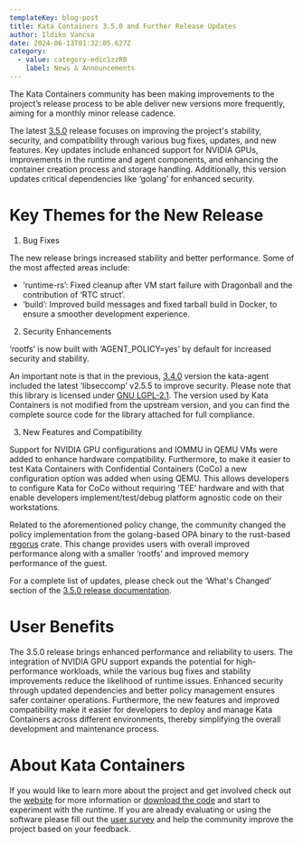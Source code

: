 ```yaml
---
templateKey: blog-post
title: Kata Containers 3.5.0 and Further Release Updates
author: Ildiko Vancsa
date: 2024-06-13T01:32:05.627Z
category:
  - value: category-edic1zzR0
    label: News & Announcements
---
```


The Kata Containers community has been making improvements to the project’s release process to be able deliver new versions more frequently, aiming for a monthly minor release cadence.

The latest [3.5.0](https://github.com/kata-containers/kata-containers/releases/tag/3.5.0) release focuses on improving the project's stability, security, and compatibility through various bug fixes, updates, and new features. Key updates include enhanced support for NVIDIA GPUs, improvements in the runtime and agent components, and enhancing the container creation process and storage handling. Additionally, this version updates critical dependencies like ‘golang’ for enhanced security.

# Key Themes for the New Release

1. Bug Fixes

The new release brings increased stability and better performance. Some of the most affected areas include:
- ‘runtime-rs’: Fixed cleanup after VM start failure with Dragonball and the contribution of ‘RTC struct’.
- ‘build’: Improved build messages and fixed tarball build in Docker, to ensure a smoother development experience.

2. Security Enhancements

‘rootfs’ is now built with ‘AGENT_POLICY=yes’ by default for increased security and stability.

An important note is that in the previous, [3.4.0](https://github.com/kata-containers/kata-containers/releases/tag/3.4.0) version the kata-agent included the latest ‘libseccomp’ v2.5.5 to improve security. Please note that this library is licensed under [GNU LGPL-2.1](https://www.gnu.org/licenses/old-licenses/lgpl-2.1.html). The version used by Kata Containers is not modified from the upstream version, and you can find the complete source code for the library attached for full compliance.

3. New Features and Compatibility

Support for NVIDIA GPU configurations and IOMMU in QEMU VMs were added to enhance hardware compatibility. Furthermore, to make it easier to test Kata Containers with Confidential Containers (CoCo) a new configuration option was added when using QEMU. This allows developers to configure Kata for CoCo without requiring ‘TEE’ hardware and with that enable developers implement/test/debug platform agnostic code on their workstations.

Related to the aforementioned policy change, the community changed the policy implementation from the golang-based OPA binary to the rust-based [regorus](https://crates.io/crates/regorus) crate. This change provides users with overall improved performance along with a smaller ‘rootfs’ and improved memory performance of the guest.

For a complete list of updates, please check out the ‘What's Changed’ section of the [3.5.0 release documentation](https://github.com/kata-containers/kata-containers/releases/tag/3.5.0).

# User Benefits

The 3.5.0 release brings enhanced performance and reliability to users. The integration of NVIDIA GPU support expands the potential for high-performance workloads, while the various bug fixes and stability improvements reduce the likelihood of runtime issues. Enhanced security through updated dependencies and better policy management ensures safer container operations. Furthermore, the new features and improved compatibility make it easier for developers to deploy and manage Kata Containers across different environments, thereby simplifying the overall development and maintenance process.


# About Kata Containers

If you would like to learn more about the project and get involved check out the [website](https://www.katacontainers.io) for more information or [download the code](https://github.com/kata-containers) and start to experiment with the runtime. If you are already evaluating or using the software please fill out the [user survey](https://openinfrafoundation.formstack.com/forms/kata_containers_user_survey) and help the community improve the project based on your feedback.
